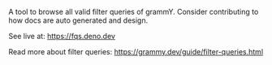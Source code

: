 A tool to browse all valid filter queries of grammY.
Consider contributing to how docs are auto generated and design.

See live at: https://fqs.deno.dev

Read more about filter queries: https://grammy.dev/guide/filter-queries.html

